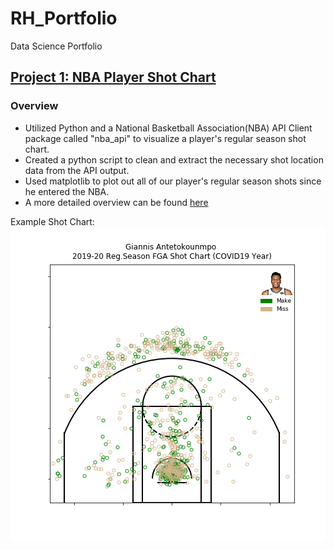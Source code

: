 # RH_Portfolio
Data Science Portfolio

## [Project 1: NBA Player Shot Chart](https://github.com/rhan9/nba_player_shotchart)
### Overview
* Utilized Python and a National Basketball Association(NBA) API Client package called "nba_api" to visualize a player's regular season shot chart. 
* Created a python script to clean and extract the necessary shot location data from the API output.
* Used matplotlib to plot out all of our player's regular season shots since he entered the NBA. 
* A more detailed overview can be found [here](https://spatial-data-discovery.github.io/project-rhan9.html)

Example Shot Chart:
        ![](https://github.com/rhan9/RH_Portfolio/blob/main/images/GA19.png)


